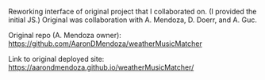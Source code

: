 Reworking interface of original project that I collaborated on. (I provided the initial JS.) Original was collaboration with A. Mendoza, D. Doerr, and A. Guc.

Original repo (A. Mendoza owner): https://github.com/AaronDMendoza/weatherMusicMatcher

Link to original deployed site: https://aarondmendoza.github.io/weatherMusicMatcher/
